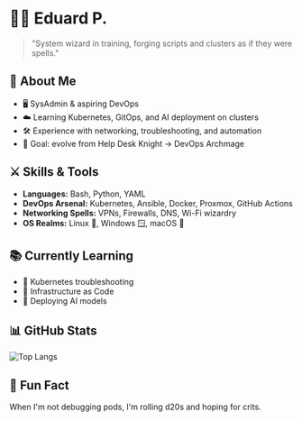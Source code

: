 # 🧙‍♂️ Eduard P.

> "System wizard in training, forging scripts and clusters as if they were spells."

## 🔧 About Me
- 🖥️ SysAdmin & aspiring DevOps 
- ☁️ Learning Kubernetes, GitOps, and AI deployment on clusters  
- 🛠️ Experience with networking, troubleshooting, and automation  
- 🎯 Goal: evolve from Help Desk Knight → DevOps Archmage  

## ⚔️ Skills & Tools
- **Languages:** Bash, Python, YAML 
- **DevOps Arsenal:** Kubernetes, Ansible, Docker, Proxmox, GitHub Actions  
- **Networking Spells:** VPNs, Firewalls, DNS, Wi-Fi wizardry  
- **OS Realms:** Linux 🐧, Windows 🪟, macOS 🍎  

## 📚 Currently Learning
- 🐉 Kubernetes troubleshooting 
- 🧩 Infrastructure as Code 
- 🧠 Deploying AI models  

## 📊 GitHub Stats
![Top Langs](https://github-readme-stats.vercel.app/api/top-langs/?username=80N080&layout=compact&theme=radical)

## 🎲 Fun Fact
When I'm not debugging pods, I'm rolling d20s and hoping for crits.

